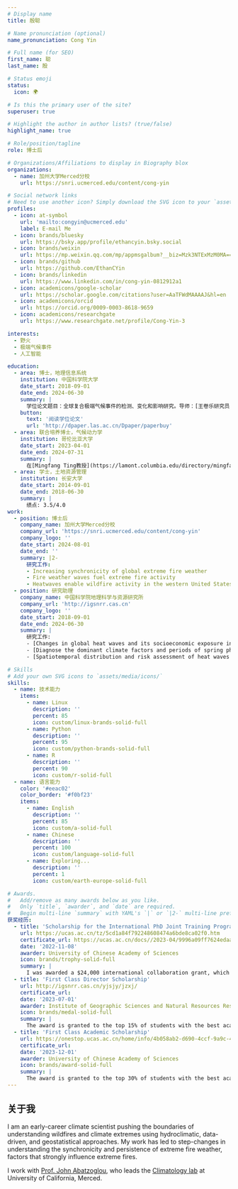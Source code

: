 ```yaml
---
# Display name
title: 殷聪

# Name pronunciation (optional)
name_pronunciation: Cong Yin

# Full name (for SEO)
first_name: 聪
last_name: 殷

# Status emoji
status:
  icon: 🌍

# Is this the primary user of the site?
superuser: true

# Highlight the author in author lists? (true/false)
highlight_name: true

# Role/position/tagline
role: 博士后

# Organizations/Affiliations to display in Biography blox
organizations:
  - name: 加州大学Merced分校
    url: https://snri.ucmerced.edu/content/cong-yin

# Social network links
# Need to use another icon? Simply download the SVG icon to your `assets/media/icons/` folder.
profiles:
  - icon: at-symbol
    url: 'mailto:congyin@ucmerced.edu'
    label: E-mail Me
  - icon: brands/bluesky
    url: https://bsky.app/profile/ethancyin.bsky.social
  - icon: brands/weixin
    url: https://mp.weixin.qq.com/mp/appmsgalbum?__biz=Mzk3NTExMzM0MA==&action=getalbum&album_id=3910201765521752070#wechat_redirect
  - icon: brands/github
    url: https://github.com/EthanCYin
  - icon: brands/linkedin
    url: https://www.linkedin.com/in/cong-yin-0812912a1
  - icon: academicons/google-scholar
    url: https://scholar.google.com/citations?user=AaTFWdMAAAAJ&hl=en
  - icon: academicons/orcid
    url: https://orcid.org/0009-0003-8618-9659
  - icon: academicons/researchgate
    url: https://www.researchgate.net/profile/Cong-Yin-3

interests:
  - 野火
  - 极端气候事件
  - 人工智能

education:
  - area: 博士，地理信息系统
    institution: 中国科学院大学
    date_start: 2018-09-01
    date_end: 2024-06-30
    summary: |
      学位论文题目：全球复合极端气候事件的检测、变化和影响研究。导师：[王卷乐研究员](https://igsnrr.cas.cn/sourcedb/zw/zjrck/kygg/xxxt/200908/t20090819_2421129.html).
    button:
      text: '阅读学位论文'
      url: 'http://dpaper.las.ac.cn/Dpaper/paperbuy'
  - area: 联合培养博士，气候动力学
    institution: 哥伦比亚大学
    date_start: 2023-04-01
    date_end: 2024-07-31
    summary: |
      在[Mingfang Ting教授](https://lamont.columbia.edu/directory/mingfang-ting)和[Kai Kornhuber博士](https://iiasa.ac.at/staff/kai-kornhuber)的指导下发表论文：[a global compound event detection and visualization toolbox and dataset](https://doi.org/10.1038/s41597-025-04530-x)。
  - area: 学士，土地资源管理
    institution: 长安大学
    date_start: 2014-09-01
    date_end: 2018-06-30
    summary: |
      绩点: 3.5/4.0
work:
  - position: 博士后
    company_name: 加州大学Merced分校
    company_url: 'https://snri.ucmerced.edu/content/cong-yin'
    company_logo: ''
    date_start: 2024-08-01
    date_end: ''
    summary: |2-
      研究工作:
      - Increasing synchronicity of global extreme fire weather
      - Fire weather waves fuel extreme fire activity
      - Heatwaves enable wildfire activity in the western United States
  - position: 研究助理
    company_name: 中国科学院地理科学与资源研究所
    company_url: 'http://igsnrr.cas.cn'
    company_logo: ''
    date_start: 2018-09-01
    date_end: 2024-06-30
    summary: |
      研究工作:
      - [Changes in global heat waves and its socioeconomic exposure in a warmer future](https://doi.org/10.1016/j.crm.2022.100459)
      - [Diagnose the dominant climate factors and periods of spring phenology in Qinling Mountains, China](https://doi.org/10.1016/j.ecolind.2021.108211)
      - [Spatiotemporal distribution and risk assessment of heat waves based on apparent temperature in the one belt and one road region](https://doi.org/10.3390/rs12071174)

# Skills
# Add your own SVG icons to `assets/media/icons/`
skills:
  - name: 技术能力
    items:
      - name: Linux
        description: ''
        percent: 85
        icon: custom/linux-brands-solid-full
      - name: Python
        description: ''
        percent: 95
        icon: custom/python-brands-solid-full
      - name: R
        description: ''
        percent: 90
        icon: custom/r-solid-full
  - name: 语言能力
    color: '#eeac02'
    color_border: '#f0bf23'
    items:
      - name: English
        description: ''
        percent: 85
        icon: custom/a-solid-full
      - name: Chinese
        description: ''
        percent: 100
        icon: custom/language-solid-full
      - name: Exploring...
        description: ''
        percent: 1
        icon: custom/earth-europe-solid-full

# Awards.
#   Add/remove as many awards below as you like.
#   Only `title`, `awarder`, and `date` are required.
#   Begin multi-line `summary` with YAML's `|` or `|2-` multi-line prefix and indent 2 spaces below.
获奖经历:
  - title: 'Scholarship for the International PhD Joint Training Program'
    url: https://ucas.ac.cn/tz/5cd1a84f792248608474a6bde8ca02f0.htm
    certificate_url: https://ucas.ac.cn/docs//2023-04/9996a09ff7624edaadf98bd72fbf6a6e.pdf
    date: '2022-11-08'
    awarder: University of Chinese Academy of Sciences
    icon: brands/trophy-solid-full
    summary: |
      I was awarded a $24,000 international collaboration grant, which supported a 14-month research visit (April 2023 – July 2024) to Columbia University, under the mentorship of Dr. Mingfang Ting and Dr. Kai Kornhuber. This collaboration enabled me to work alongside leading climate scientists.
  - title: 'First Class Director Scholarship'
    url: http://igsnrr.cas.cn/yjsjy/jzxj/
    certificate_url: 
    date: '2023-07-01'
    awarder: Institute of Geographic Sciences and Natural Resources Research, CAS
    icon: brands/medal-solid-full
    summary: |
      The award is granted to the top 15% of students with the best academic performance.
  - title: 'First Class Academic Scholarship'
    url: https://onestop.ucas.ac.cn/home/info/4b058ab2-d690-4ccf-9a9c-4ec481c39749/1
    certificate_url: 
    date: '2023-12-01'
    awarder: University of Chinese Academy of Sciences
    icon: brands/award-solid-full
    summary: |
      The award is granted to the top 30% of students with the best academic performance.
---
```


## 关于我

I am an early-career climate scientist pushing the boundaries of understanding wildfires and climate extremes using hydroclimatic, data-driven, and geostatistical approaches. My work has led to step-changes in understanding the synchronicity and persistence of extreme fire weather, factors that strongly influence extreme fires.

I work with [Prof. John Abatzoglou](https://engineering.ucmerced.edu/content/john-abatzoglou), who leads the [Climatology lab](https://www.climatologylab.org) at University of California, Merced.
